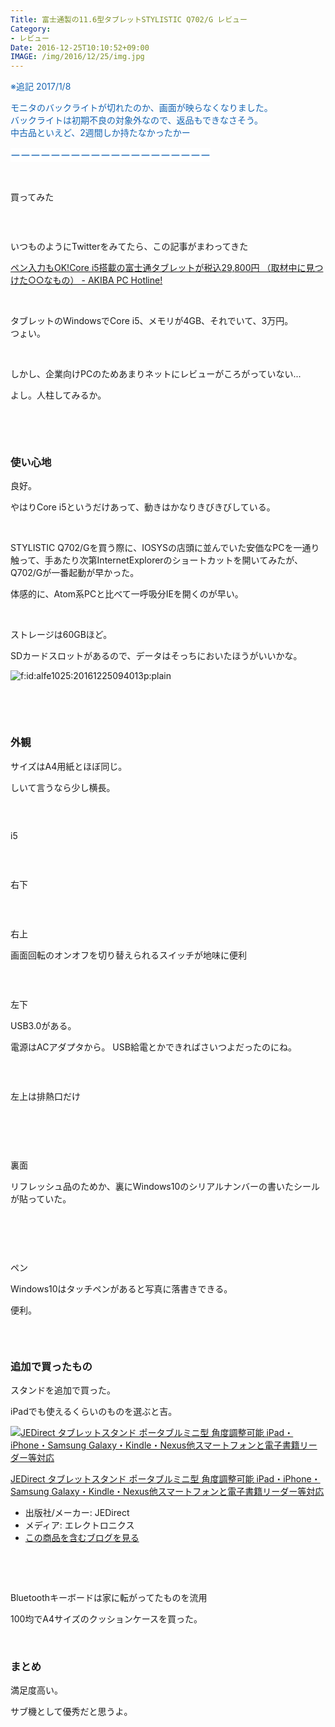 ```yaml
---
Title: 富士通製の11.6型タブレットSTYLISTIC Q702/G レビュー
Category:
- レビュー
Date: 2016-12-25T10:10:52+09:00
IMAGE: /img/2016/12/25/img.jpg
---
```


<p><span style="color: #1464b3;">※追記 2017/1/8</span></p>
<p><span style="color: #1464b3;"> モニタのバックライトが切れたのか、画面が映らなくなりました。</span><br /><span style="color: #1464b3;">バックライトは初期不良の対象外なので、返品もできなさそう。</span><br /><span style="color: #1464b3;">中古品といえど、2週間しか持たなかったかー</span></p>
<p><span style="color: #1464b3;"><span style="font-family: 'Helvetica Neue', Helvetica, Arial, 'ヒラギノ角ゴ Pro W3', 'Hiragino Kaku Gothic Pro', メイリオ, Meiryo, 'ＭＳ Ｐゴシック', 'MS PGothic', sans-serif; font-size: 16px; font-style: normal; font-variant-ligatures: normal; font-variant-caps: normal; font-weight: normal; letter-spacing: normal; orphans: 2; text-align: start; text-indent: 0px; text-transform: none; white-space: normal; widows: 2; word-spacing: 0px; -webkit-text-stroke-width: 0px; background-color: #ffffff; float: none; display: inline !important;">ーーーーーーーーーー</span><span style="font-family: 'Helvetica Neue', Helvetica, Arial, 'ヒラギノ角ゴ Pro W3', 'Hiragino Kaku Gothic Pro', メイリオ, Meiryo, 'ＭＳ Ｐゴシック', 'MS PGothic', sans-serif; font-size: 16px; font-style: normal; font-variant-ligatures: normal; font-variant-caps: normal; font-weight: normal; letter-spacing: normal; orphans: 2; text-align: start; text-indent: 0px; text-transform: none; white-space: normal; widows: 2; word-spacing: 0px; -webkit-text-stroke-width: 0px; background-color: #ffffff; float: none; display: inline !important;">ーーーーーーーーーー</span></span></p>
<p> </p>
<p>買ってみた</p>
<p><img class="magnifiable" src="/img/2016/12/25/img.jpg" alt="" /></p>
<p> </p>
<p>いつものようにTwitterをみてたら、この記事がまわってきた</p>
<p><a href="http://akiba-pc.watch.impress.co.jp/docs/wakiba/find/1035674.html">ペン入力もOK!Core i5搭載の富士通タブレットが税込29,800円 （取材中に見つけた○○なもの） - AKIBA PC Hotline!</a></p>
<p> </p>
<p>タブレットのWindowsでCore i5、メモリが4GB、それでいて、3万円。<br />つょい。</p>
<p> </p>
<p>しかし、企業向けPCのためあまりネットにレビューがころがっていない...</p>
<p>よし。人柱してみるか。</p>
<p> </p>
<p><!-- more --></p>
<p> </p>

### 使い心地

<p>良好。</p>
<p>やはりCore i5というだけあって、動きはかなりきびきびしている。</p>
<p> </p>
<p>STYLISTIC Q702/Gを買う際に、IOSYSの店頭に並んでいた安価なPCを一通り触って、手あたり次第InternetExplorerのショートカットを開いてみたが、Q702/Gが一番起動が早かった。</p>
<p>体感的に、Atom系PCと比べて一呼吸分IEを開くのが早い。</p>
<p> </p>
<p>ストレージは60GBほど。</p>
<p>SDカードスロットがあるので、データはそっちにおいたほうがいいかな。</p>
<p><img class="hatena-fotolife" title="f:id:alfe1025:20161225094013p:plain" src="https://cdn-ak.f.st-hatena.com/images/fotolife/a/alfe1025/20161225/20161225094013.png" alt="f:id:alfe1025:20161225094013p:plain" /></p>
<p> </p>
<p> </p>

### 外観

<p>サイズはA4用紙とほぼ同じ。</p>
<p>しいて言うなら少し横長。</p>
<p><img class="magnifiable" src="https://cdn-ak2.f.st-hatena.com/images/fotolife/a/alfe1025/20010222/20010222125240.jpg" alt="" /></p>
<p> </p>
<p>i5</p>
<p><img class="magnifiable" src="https://cdn-ak2.f.st-hatena.com/images/fotolife/a/alfe1025/20010222/20010222125250.jpg" alt="" /></p>
<p> </p>
<p>右下</p>
<p><img class="magnifiable" src="https://cdn-ak2.f.st-hatena.com/images/fotolife/a/alfe1025/20010222/20010222125300.jpg" alt="" /></p>
<p> </p>
<p>右上</p>
<p>画面回転のオンオフを切り替えられるスイッチが地味に便利</p>
<p><img class="magnifiable" src="https://cdn-ak2.f.st-hatena.com/images/fotolife/a/alfe1025/20010222/20010222125310.jpg" alt="" /></p>
<p> </p>
<p>左下</p>
<p>USB3.0がある。</p>
<p>電源はACアダプタから。 USB給電とかできればさいつよだったのにね。</p>
<p><img class="magnifiable" src="https://lh3.googleusercontent.com/-yK6l8dLtha8/WF8YPF4LYzI/AAAAAAAAXRk/BOnf5IckH3YWWVn9Yw3CEkZgXKxghW4LACKgB/s1024/DSC00655_Ink_LI.jpg" alt="" /></p>
<p> </p>
<p>左上は排熱口だけ</p>
<p><img class="magnifiable" src="https://cdn-ak2.f.st-hatena.com/images/fotolife/a/alfe1025/20010222/20010222125330.jpg" alt="" /></p>
<p> </p>
<p> </p>
<p>裏面</p>
<p>リフレッシュ品のためか、裏にWindows10のシリアルナンバーの書いたシールが貼っていた。</p>
<p><img class="magnifiable" src="https://cdn-ak2.f.st-hatena.com/images/fotolife/a/alfe1025/20010222/20010222125340.jpg" alt="" /></p>
<p> </p>
<p> </p>
<p>ペン</p>
<p>Windows10はタッチペンがあると写真に落書きできる。</p>
<p>便利。</p>
<p><img class="magnifiable" src="https://cdn-ak2.f.st-hatena.com/images/fotolife/a/alfe1025/20010222/20010222125350.jpg" alt="" /></p>
<p> </p>

### 追加で買ったもの

<p>スタンドを追加で買った。</p>
<p>iPadでも使えるくらいのものを選ぶと吉。</p>
<div class="freezed">
<div class="hatena-asin-detail"><a href="http://www.amazon.co.jp/exec/obidos/ASIN/B0142I81S8/ab1025-22/"><img class="hatena-asin-detail-image" title="JEDirect タブレットスタンド ポータブルミニ型 角度調整可能 iPad・iPhone・Samsung Galaxy・Kindle・Nexus他スマートフォンと電子書籍リーダー等対応" src="https://images-fe.ssl-images-amazon.com/images/I/41dP7WEuFgL._SL160_.jpg" alt="JEDirect タブレットスタンド ポータブルミニ型 角度調整可能 iPad・iPhone・Samsung Galaxy・Kindle・Nexus他スマートフォンと電子書籍リーダー等対応" /></a>
<div class="hatena-asin-detail-info">
<p class="hatena-asin-detail-title"><a href="http://www.amazon.co.jp/exec/obidos/ASIN/B0142I81S8/ab1025-22/">JEDirect タブレットスタンド ポータブルミニ型 角度調整可能 iPad・iPhone・Samsung Galaxy・Kindle・Nexus他スマートフォンと電子書籍リーダー等対応</a></p>
<ul>
<li><span class="hatena-asin-detail-label">出版社/メーカー:</span> JEDirect</li>
<li><span class="hatena-asin-detail-label">メディア:</span> エレクトロニクス</li>
<li><a href="http://d.hatena.ne.jp/asin/B0142I81S8/ab1025-22" target="_blank">この商品を含むブログを見る</a></li>
</ul>
</div>
<div class="hatena-asin-detail-foot"> </div>
</div>
</div>
<p> </p>
<p>Bluetoothキーボードは家に転がってたものを流用</p>
<p>100均でA4サイズのクッションケースを買った。</p>
<p> </p>

### まとめ

<p>満足度高い。</p>
<p>サブ機として優秀だと思うよ。</p>
<p> </p>
<p> </p>
<p> </p>
